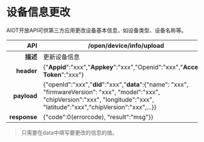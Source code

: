 # 设备信息更改

AIOT开放API可供第三方应用更改设备基本信息，如设备类型、设备名称等。

| **API** | /open/device/info/upload |
| --: | -- |
| **描述** | 更新设备信息 |
| **header** | {"**Appid**":"xxx","**Appkey**":"xxx","Openid":"xxx","**Access-Token**":"xxx"} |
| **payload** | {"openId":"xxx","**did**":"xxx","**data**":{"name": "xxx", "firmwareVersion": "xxx", "model":"xxx", "chipVersion":"xxx", "longitude":"xxx", "latitude":"xxx","chipVersion":"xxx",...}} |
| **response** | {"code":0(errorcode), "result":"msg"}} |

> 只需要在data中填写要更改的信息的值。



